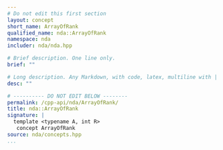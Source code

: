 ```yaml
---
# Do not edit this first section
layout: concept
short_name: ArrayOfRank
qualified_name: nda::ArrayOfRank
namespace: nda
includer: nda/nda.hpp

# Brief description. One line only.
brief: ""

# Long description. Any Markdown, with code, latex, multiline with |
desc: ""

# ---------- DO NOT EDIT BELOW --------
permalink: /cpp-api/nda/ArrayOfRank/
title: nda::ArrayOfRank
signature: |
  template <typename A, int R>
   concept ArrayOfRank
source: nda/concepts.hpp
...
```


